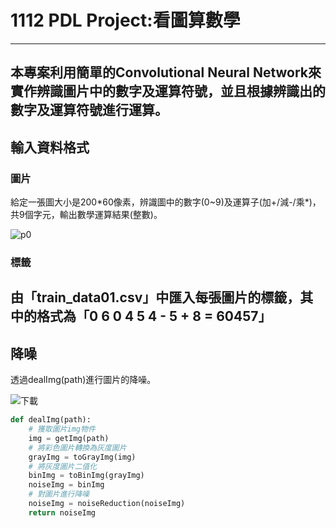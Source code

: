 # 1112 PDL Project:看圖算數學
---
本專案利用簡單的Convolutional Neural Network來實作辨識圖片中的數字及運算符號，並且根據辨識出的數字及運算符號進行運算。
---
## 輸入資料格式
### 圖片
給定⼀張圖⼤⼩是200\*60像素，辨識圖中的數字(0~9)及運算⼦(加+/減-/乘\*)，共9個字元，輸出數學運算結果(整數)。
      
![p0](https://github.com/emilytsao168/test/assets/117272534/1ba33342-8f46-4319-8dba-818b411a2798)
### 標籤     

由「train_data01.csv」中匯入每張圖片的標籤，其中的格式為「0	6 0 4 5 4 - 5 + 8 =	60457」     
---
## 降噪
透過dealImg(path)進行圖片的降噪。      

![下載](https://github.com/emilytsao168/test/assets/117272534/dbaa8a33-6630-4dae-bcd7-58fd2af85026)      

```python     
def dealImg(path):
    # 獲取圖片img物件
    img = getImg(path)
    # 將彩色圖片轉換為灰度圖片
    grayImg = toGrayImg(img)
    # 將灰度圖片二值化
    binImg = toBinImg(grayImg)
    noiseImg = binImg
    # 對圖片進行降噪
    noiseImg = noiseReduction(noiseImg)
    return noiseImg
``` 

